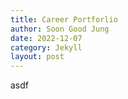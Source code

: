 ```yaml
---
title: Career Portforlio
author: Soon Good Jung
date: 2022-12-07
category: Jekyll
layout: post
---
```



asdf


